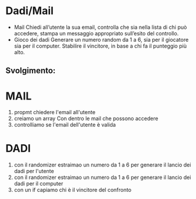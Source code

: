 Dadi/Mail
===
- Mail
Chiedi all’utente la sua email,
controlla che sia nella lista di chi può accedere,
stampa un messaggio appropriato sull’esito del controllo.
- Gioco dei dadi
Generare un numero random da 1 a 6, sia per il giocatore sia per il computer.
Stabilire il vincitore, in base a chi fa il punteggio più alto.

## Svolgimento:
MAIL
===
1. propmt chiedere l'email all'utente
2. creiamo un array Con dentro le mail che possono accedere
3. controlliamo se l'email dell'utente è valida

DADI
===
1. con il randomizer estraimao un numero da 1 a 6 per generare il lancio dei dadi per l'utente
2. con il randomizer estraimao un numero da 1 a 6 per generare il lancio dei dadi per il computer
3. con un if capiamo chi è il vincitore del confronto